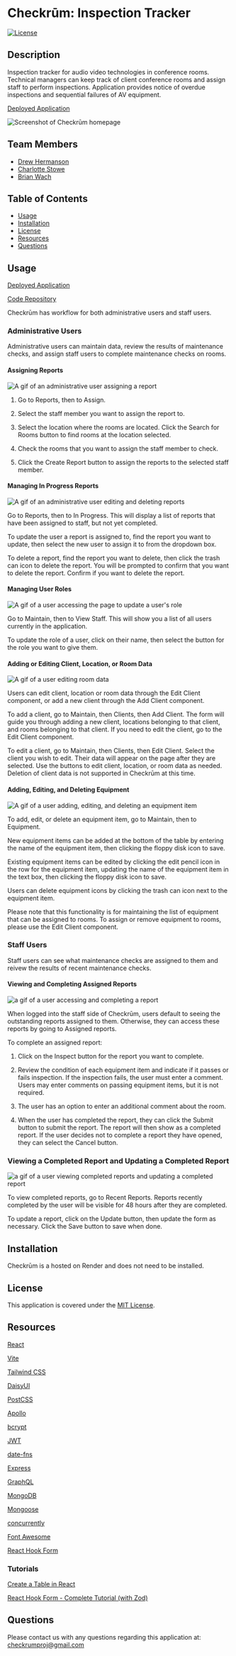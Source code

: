 # Checkrūm: Inspection Tracker

[![License](https://img.shields.io/badge/License-MIT-blue.svg)](http://choosealicense.com/licenses/mit/)

## Description

Inspection tracker for audio video technologies in conference rooms.  Technical managers can keep track of client conference rooms and assign staff to perform inspections.  Application provides notice of overdue inspections and sequential failures of AV equipment.

[Deployed Application](https://checkrum.onrender.com)


![Screenshot of Checkrūm homepage](/client/src/assets/homepage.png)

## Team Members

- [Drew Hermanson](https://github.com/drewhermanson)
- [Charlotte Stowe](https://github.com/Charlotte-St)
- [Brian Wach](https://github.com/briandwach)

## Table of Contents

- [Usage](#usage)
- [Installation](#installation)
- [License](#license)
- [Resources](#resources)
- [Questions](#questions)

## Usage

[Deployed Application](https://checkrum.onrender.com)

[Code Repository](https://github.com/briandwach/checkrum)

Checkrūm has workflow for both administrative users and staff users. 

### Administrative Users

Administrative users can maintain data, review the results of maintenance checks, and assign staff users to complete maintenance checks on rooms. 

#### Assigning Reports

![A gif of an administrative user assigning a report](/client/src/assets/assign-report.gif)

1. Go to Reports, then to Assign. 

2. Select the staff member you want to assign the report to. 

3. Select the location where the rooms are located. Click the Search for Rooms button to find rooms at the location selected. 

4. Check the rooms that you want to assign the staff member to check. 

5. Click the Create Report button to assign the reports to the selected staff member. 


#### Managing In Progress Reports

![A gif of an administrative user editing and deleting reports](/client/src/assets/managing-inprogress-reports.gif)

 Go to Reports, then to In Progress. This will display a list of reports that have been assigned to staff, but not yet completed. 

To update the user a report is assigned to, find the report you want to update, then select the new user to assign it to from the dropdown box. 

To delete a report, find the report you want to delete, then click the trash can icon to delete the report. You will be prompted to confirm that you want to delete the report. Confirm if you want to delete the report. 

#### Managing User Roles

![A gif of a user accessing the page to update a user's role](/client/src/assets/manage-roles.gif)

Go to Maintain, then to View Staff. This will show you a list of all users currently in the application. 

To update the role of a user, click on their name, then select the button for the role you want to give them. 

#### Adding or Editing Client, Location, or Room Data

![A gif of a user editing room data](/client/src/assets/editing-client-data.gif)

Users can edit client, location or room data through the Edit Client component, or add a new client through the Add Client component. 

To add a client, go to Maintain, then Clients, then Add Client. The form will guide you through adding a new client, locations belonging to that client, and rooms belonging to that client. If you need to edit the client, go to the Edit Client component. 

To edit a client, go to Maintain, then Clients, then Edit Client. Select the client you wish to edit. Their data will appear on the page after they are selected. Use the buttons to edit client, location, or room data as needed. Deletion of client data is not supported in Checkrūm at this time. 

#### Adding, Editing, and Deleting Equipment

![A gif of a user adding, editing, and deleting an equipment item](/client/src/assets/maintain-equipment.gif)

To add, edit, or delete an equipment item, go to Maintain, then to Equipment. 

New equipment items can be added at the bottom of the table by entering the name of the equipment item, then clicking the floppy disk icon to save. 

Existing equipment items can be edited by clicking the edit pencil icon in the row for the equipment item, updating the name of the equipment item in the text box, then clicking the floppy disk icon to save. 

Users can delete equipment icons by clicking the trash can icon next to the equipment item. 

Please note that this functionality is for maintaining the list of equipment that can be assigned to rooms. To assign or remove equipment to rooms, please use the Edit Client component. 

### Staff Users

Staff users can see what maintenance checks are assigned to them and reivew the results of recent maintenance checks. 

#### Viewing and Completing Assigned Reports

![a gif of a user accessing and completing a report](/client/src/assets/assigned-reports.gif)

When logged into the staff side of Checkrūm, users default to seeing the outstanding reports assigned to them. Otherwise, they can access these reports by going to Assigned reports. 

To complete an assigned report: 

1. Click on the Inspect button for the report you want to complete. 

2. Review the condition of each equipment item and indicate if it passes or fails inspection. If the inspection fails, the user must enter a comment. Users may enter comments on passing equipment items, but it is not required. 

3. The user has an option to enter an additional comment about the room. 

4. When the user has completed the report, they can click the Submit button to submit the report. The report will then show as a completed report. If the user decides not to complete a report they have opened, they can select the Cancel button. 

### Viewing a Completed Report and Updating a Completed Report

![a gif of a user viewing completed reports and updating a completed report](/client/src/assets/updating-completed-reports.gif)

To view completed reports, go to Recent Reports. Reports recently completed by the user will be visible for 48 hours after they are completed. 

To update a report, click on the Update button, then update the form as necessary. Click the Save button to save when done. 

## Installation

Checkrūm is a hosted on Render and does not need to be installed. 

## License

This application is covered under the [MIT License](http://choosealicense.com/licenses/mit/).

## Resources

[React](https://react.dev/)

[Vite](https://vitejs.dev/)

[Tailwind CSS](https://tailwindcss.com/)

[DaisyUI](https://daisyui.com/)

[PostCSS](https://postcss.org/)

[Apollo](https://www.apollographql.com/)

[bcrypt](https://www.npmjs.com/package/bcrypt)

[JWT](https://jwt.io/)

[date-fns](https://date-fns.org/)

[Express](https://expressjs.com/)

[GraphQL](https://graphql.org/)

[MongoDB](https://www.mongodb.com/)

[Mongoose](https://mongoosejs.com/)

[concurrently](https://www.npmjs.com/package/concurrently)

[Font Awesome](https://fontawesome.com)

[React Hook Form](https://react-hook-form.com)

### Tutorials

[Create a Table in React](https://www.youtube.com/watch?v=dYjdzpZv5yc)

[React Hook Form - Complete Tutorial (with Zod)](https://www.youtube.com/watch?v=cc_xmawJ8Kg)

## Questions

Please contact us with any questions regarding this application at: checkrumproj@gmail.com